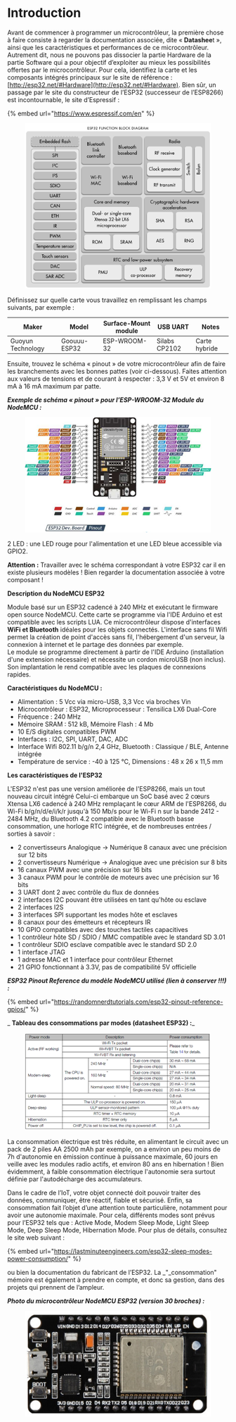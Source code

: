 # Introduction

Avant de commencer à programmer un microcontrôleur, la première chose à faire consiste à regarder la documentation associée, dite « **Datashee**t », ainsi que les caractéristiques et performances de ce microcontrôleur. Autrement dit, nous ne pouvons pas dissocier la partie Hardware de la partie Software qui a pour objectif d’exploiter au mieux les possibilités offertes par le microcontrôleur. Pour cela, identifiez la carte et les composants intégrés principaux sur le site de référence : [http://esp32.net/#Hardware](http://esp32.net/#Hardware). Bien sûr, un passage par le site du constructeur de l’ESP32 (successeur de l’ESP8266) est incontournable, le site d’Espressif :

{% embed url="https://www.espressif.com/en" %}

<figure><img src=".gitbook/assets/image (2) (1).png" alt=""><figcaption></figcaption></figure>

Définissez sur quelle carte vous travaillez en remplissant les champs suivants, par exemple :

| Maker             | Model        | Surface-Mount module | USB  UART     | Notes         |
| ----------------- | ------------ | -------------------- | ------------- | ------------- |
| Guoyun Technology | Goouuu-ESP32 | ESP-WROOM-32         | Silabs CP2102 | Carte hybride |

Ensuite, trouvez le schéma « pinout » de votre microcontrôleur afin de faire les branchements avec les bonnes pattes (voir ci-dessous). Faites attention aux valeurs de tensions et de courant à respecter : 3,3 V et 5V et environ 8 mA à 16 mA maximum par patte.

_**Exemple de schéma « pinout » pour l’ESP-WROOM-32 Module du NodeMCU :**_

<figure><img src=".gitbook/assets/image (3) (1).png" alt=""><figcaption></figcaption></figure>

2 LED : une LED rouge pour l'alimentation et une LED bleue accessible via GPIO2.

**Attention :** Travailler avec le schéma correspondant à votre ESP32 car il en existe plusieurs modèles ! Bien regarder la documentation associée à votre composant !



**Description du NodeMCU ESP32**

Module basé sur un ESP32 cadencé à 240 MHz et exécutant le firmware open source NodeMCU. Cette carte se programme via l'IDE Arduino et est compatible avec les scripts LUA. Ce microcontrôleur dispose d'interfaces **WiFi et Bluetooth** idéales pour les objets connectés. L'interface sans fil Wifi permet la création de point d'accès sans fil, l'hébergement d'un serveur, la connexion à internet et le partage des données par exemple.\
Le module se programme directement à partir de l'IDE Arduino (installation d'une extension nécessaire) et nécessite un cordon microUSB (non inclus). Son implantation le rend compatible avec les plaques de connexions rapides.

**Caractéristiques du NodeMCU :**

* Alimentation : 5 Vcc via micro-USB, 3,3 Vcc via broches Vin
* Microcontrôleur : ESP32, Microprocesseur : Tensilica LX6 Dual-Core
* Fréquence : 240 MHz
* Mémoire SRAM : 512 kB, Mémoire Flash : 4 Mb
* 10 E/S digitales compatibles PWM
* Interfaces : I2C, SPI, UART, DAC, ADC
* Interface Wifi 802.11 b/g/n 2,4 GHz, Bluetooth : Classique / BLE, Antenne intégrée
* Température de service : -40 à 125 °C, Dimensions : 48 x 26 x 11,5 mm

**Les caractéristiques de l'ESP32**

L'ESP32 n'est pas une version améliorée de l'ESP8266, mais un tout nouveau circuit intégré Celui-ci embarque un SoC basé avec 2 cœurs Xtensa LX6 cadencé à 240 MHz remplaçant le cœur ARM de l'ESP8266, du Wi-Fi b/g/n/d/e/i/k/r jusqu'à 150 Mb/s pour le Wi-Fi n sur la bande 2412 - 2484 MHz, du Bluetooth 4.2 compatible avec le Bluetooth basse consommation, une horloge RTC intégrée, et de nombreuses entrées / sorties à savoir :

* 2 convertisseurs Analogique -> Numérique 8 canaux avec une précision sur 12 bits
* 2 convertisseurs Numérique -> Analogique avec une précision sur 8 bits
* 16 canaux PWM avec une précision sur 16 bits
* 3 canaux PWM pour le contrôle de moteurs avec une précision sur 16 bits
* 3 UART dont 2 avec contrôle du flux de données
* 2 interfaces I2C pouvant être utilisées en tant qu'hôte ou esclave
* 2 interfaces I2S
* 3 interfaces SPI supportant les modes hôte et esclaves
* 8 canaux pour des émetteurs et récepteurs IR
* 10 GPIO compatibles avec des touches tactiles capacitives
* 1 contrôleur hôte SD / SDIO / MMC compatible avec le standard SD 3.01
* 1 contrôleur SDIO esclave compatible avec le standard SD 2.0
* 1 interface JTAG
* 1 adresse MAC et 1 interface pour contrôleur Ethernet
* 21 GPIO fonctionnant à 3.3V, pas de compatibilité 5V officielle



_**ESP32 Pinout Reference du modèle NodeMCU utilisé (lien à conserver !!!) :**_

{% embed url="https://randomnerdtutorials.com/esp32-pinout-reference-gpios/" %}

&#x20;_ **Tableau des consommations par modes (datasheet ESP32) :**_

<figure><img src=".gitbook/assets/image (7).png" alt=""><figcaption></figcaption></figure>

La consommation électrique est très réduite, en alimentant le circuit avec un pack de 2 piles AA 2500 mAh par exemple, on a environ un peu moins de 7h d'autonomie en émission continue à puissance maximale, 60 jours en veille avec les modules radio actifs, et environ 80 ans en hibernation ! Bien évidemment, à faible consommation électrique l'autonomie sera surtout définie par l'autodécharge des accumulateurs.

Dans le cadre de l’IoT, votre objet connecté doit pouvoir traiter des données, communiquer, être réactif, fiable et sécurisé. Enfin, sa consommation fait l’objet d’une attention toute particulière, notamment pour avoir une autonomie maximale. Pour cela, différents modes sont prévus pour l’ESP32 tels que : Active Mode, Modem Sleep Mode, Light Sleep Mode, Deep Sleep Mode, Hibernation Mode. Pour plus de détails, consultez le site web suivant :&#x20;

{% embed url="https://lastminuteengineers.com/esp32-sleep-modes-power-consumption/" %}

ou bien la documentation du fabricant de l’ESP32. La _"_consommation" mémoire est également à prendre en compte, et donc sa gestion, dans des projets qui prennent de l’ampleur.

_**Photo du microcontrôleur NodeMCU ESP32 (version 30 broches) :**_

<figure><img src=".gitbook/assets/image (1) (1) (1).png" alt=""><figcaption></figcaption></figure>
